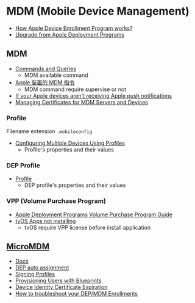 # MDM (Mobile Device Management)

- [How Apple Device Enrollment Program works?](https://www.manageengine.com/mobile-device-management/help/enrollment/device_enrollment_program_ios_devices.html)
- [Upgrade from Apple Deployment Programs](https://support.apple.com/en-us/HT209617)

## MDM

- [Commands and Queries](https://developer.apple.com/documentation/devicemanagement/commands_and_queries)
  - MDM available command
- [Apple 裝置的 MDM 指令](https://support.apple.com/zh-tw/guide/deployment/dep789n2k1qp/web)
  - MDM command require supervise or not
- [If your Apple devices aren't receiving Apple push notifications](https://developer.apple.com/documentation/usernotifications/setting_up_a_remote_notification_server/sending_notification_requests_to_apns/)
- [Managing Certificates for MDM Servers and Devices](https://developer.apple.com/documentation/devicemanagement/implementing_device_management/managing_certificates_for_mdm_servers_and_devices)

### Profile

Filename extension `.mobileconfig`

- [Configuring Multiple Devices Using Profiles](https://developer.apple.com/documentation/devicemanagement/configuring_multiple_devices_using_profiles)
  - Profile's properties and their values

### DEP Profile

- [Profile](https://developer.apple.com/documentation/devicemanagement/profile)
  - DEP profile's properties and their values

### VPP (Volume Purchase Program)

- [Apple Deployment Programs Volume Purchase Program Guide](https://www.apple.com/hk/business-docs/VPP_Business_Guide.pdf)
- [tvOS Apps not installing](https://community.jamf.com/t5/jamf-pro/tvos-apps-not-installing/m-p/143076)
  - tvOS require VPP license before install application

## [MicroMDM](https://github.com/micromdm/micromdm)

- [Docs](https://github.com/micromdm/micromdm/tree/main/docs)
- [DEP auto assignment](https://github.com/micromdm/micromdm/wiki/DEP-auto-assignment)
- [Signing Profiles](https://github.com/micromdm/micromdm/blob/main/docs/user-guide/mdmctl-signing-profiles.md)
- [Provisioning Users with Blueprints](https://github.com/micromdm/micromdm/wiki/Provisioning-Users-with-Blueprints)
- [Device Identity Certificate Expiration](https://github.com/micromdm/micromdm/wiki/Device-Identity-Certificate-Expiration)
- [How to troubleshoot your DEP/MDM Enrollments](https://micromdm.io/blog/troubleshoot-dep/)
